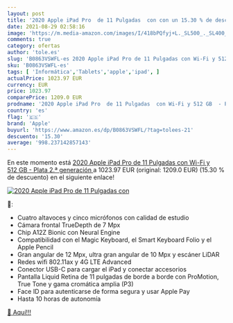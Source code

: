 ```yaml
---
layout: post
title: '2020 Apple iPad Pro  de 11 Pulgadas  con con un 15.30 % de descuento'
date: 2021-08-29 02:58:16
image: 'https://m.media-amazon.com/images/I/418bPQfyj+L._SL500_._SL400_.jpg'
comments: true
category: ofertas
author: 'tole.es'
slug: 'B0863VSWFL-es 2020 Apple iPad Pro de 11 Pulgadas con Wi-Fi y 512 GB -...'
sku: 'B0863VSWFL-es'
tags: [ 'Informática','Tablets','apple','ipad', ]
actualPrice: 1023.97 EUR
currency: EUR
price: 1023.97
comparePrice: 1209.0 EUR
prodname: '2020 Apple iPad Pro  de 11 Pulgadas  con Wi-Fi y 512 GB  - Plata  2.ª generación '
country: 'es'
flag: '🇪🇸'
brand: 'Apple'
buyurl: 'https://www.amazon.es/dp/B0863VSWFL/?tag=tolees-21'
descuento: '15.30'
average: '998.237142857143'
---
```


En este momento está [2020 Apple iPad Pro  de 11 Pulgadas  con Wi-Fi y 512 GB  - Plata  2.ª generación ](https://www.amazon.es/dp/B0863VSWFL/?tag=tolees-21) a 1023.97 EUR (original: 1209.0 EUR) (15.30 %  de descuento) en el siguiente enlace!

[![2020 Apple iPad Pro  de 11 Pulgadas  con](https://m.media-amazon.com/images/I/418bPQfyj+L._SL500_._SL400_.jpg)](https://www.amazon.es/dp/B0863VSWFL/?tag=tolees-21)

🔎:

- Cuatro altavoces y cinco micrófonos con calidad de estudio
- Cámara frontal TrueDepth de 7 Mpx
- Chip A12Z Bionic con Neural Engine
- Compatibilidad con el Magic Keyboard, el Smart Keyboard Folio y el Apple Pencil
- Gran angular de 12 Mpx, ultra gran angular de 10 Mpx y escáner LiDAR
- Redes wifi 802.11ax y 4G LTE Advanced
- Conector USB-C para cargar el iPad y conectar accesorios
- Pantalla Liquid Retina de 11 pulgadas de borde a borde con ProMotion, True Tone y gama cromática amplia (P3)
- Face ID para autenticarse de forma segura y usar Apple Pay
- Hasta 10 horas de autonomía

[🛒 Aquí!!!](https://www.amazon.es/dp/B0863VSWFL/?tag=tolees-21)

